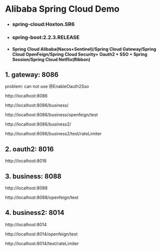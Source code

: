 # Alibaba Spring Cloud Demo
- ### spring-cloud:Hoxton.SR6
- ### spring-boot:2.2.3.RELEASE
- #### Spring Cloud Alibaba(Nacos+Sentinel)/Spring Cloud Gateway/Spring Cloud OpenFeign/Spring Cloud Security+ Oauth2 + SSO + Spring Session/Spring Cloud Netflix(Ribbon)

## 1. gateway:     8086

problem: can not use @EnableOauth2Sso

http://localhost:8086

http://localhost:8086/business/

http://localhost:8086/business/openfeign/test

http://localhost:8086/business2/

http://localhost:8086/business2/test/rateLimiter

## 2. oauth2:      8016   

http://localhost:8016

## 3. business:    8088

http://localhost:8088

http://localhost:8088/openfeign/test

## 4. business2:   8014

http://localhost:8014

http://localhost:8014/openfeign/test

http://localhost:8014/test/rateLimiter

